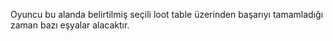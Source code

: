 Oyuncu bu alanda belirtilmiş seçili loot table üzerinden başarıyı tamamladığı zaman bazı eşyalar alacaktır.